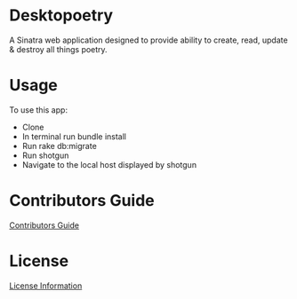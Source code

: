 # Desktopoetry
A Sinatra web application designed to provide ability to create, read, update & destroy all things poetry.

# Usage
To use this app:
- Clone
- In terminal run bundle install
- Run rake db:migrate
- Run shotgun
- Navigate to the local host displayed by shotgun

# Contributors Guide
<a href="desktopoetry-CRUD-app/CONTRIBUTING.md">Contributors Guide</a>

# License
<a href="desktopoetry-CRUD-app/LICENSE">License Information</a>
